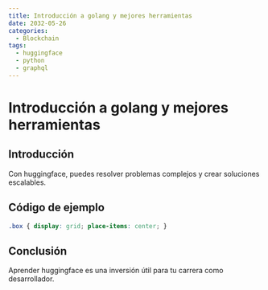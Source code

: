 ```yaml
---
title: Introducción a golang y mejores herramientas
date: 2032-05-26
categories:
  - Blockchain
tags:
  - huggingface
  - python
  - graphql
---
```


# Introducción a golang y mejores herramientas

## Introducción

Con huggingface, puedes resolver problemas complejos y crear soluciones escalables.

## Código de ejemplo

```css
.box { display: grid; place-items: center; }
```

## Conclusión

Aprender huggingface es una inversión útil para tu carrera como desarrollador.